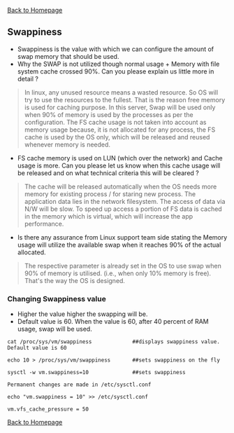 [Back to Homepage](https://linuxcloudadmin.github.io)

## Swappiness

- Swappiness is the value with which we can configure the amount of swap memory that should be used.
- Why the SWAP is not utilized though normal usage + Memory with file system cache crossed 90%. Can you please explain us little more in detail ?

> In linux, any unused resource means a wasted resource. So OS will try to use the resources to the fullest. That is the reason free memory is used for caching purpose. In this server, Swap will be used only when 90% of memory is used by the processes as per the configuration. The FS cache usage is not taken into account as memory usage because, it is not allocated for any process, the FS cache is used by the OS only, which will be released and reused whenever memory  is needed. 

- FS cache memory is used on LUN (which over the network) and Cache usage is more.  Can you please let us know when this cache usage will be released and on what technical criteria this will be cleared ?

> The cache will be released automatically when the OS needs more memory for existing process / for staring new process. The  application data lies in the network filesystem. The access of data via N/W will be slow. To speed up access a portion of FS data is cached in the memory which is virtual, which will increase the app performance.

- Is there any assurance from Linux support team side stating the Memory usage will utilize the available swap when it reaches 90% of the actual allocated.

> The respective parameter is already set in the OS to use swap when 90% of memory is utilised. (i.e., when only 10% memory is free). That's the way the OS is designed.


### Changing Swappiness value
- Higher the value higher the swapping will be. 
- Default value is 60. When the value is 60, after 40 percent of RAM usage, swap will be used.

```
cat /proc/sys/vm/swappiness             ##displays swappiness value. Default value is 60

echo 10 > /proc/sys/vm/swappiness       ##sets swappiness on the fly

sysctl -w vm.swappiness=10              ##sets swappiness

Permanent changes are made in /etc/sysctl.conf

echo "vm.swappiness = 10" >> /etc/sysctl.conf

vm.vfs_cache_pressure = 50
```


[Back to Homepage](https://linuxcloudadmin.github.io)
